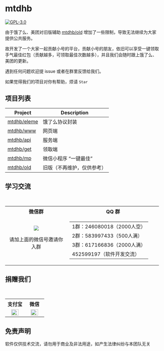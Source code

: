 # mtdhb

[![GPL-3.0](https://img.shields.io/badge/license-GPL--3.0-blue.svg)](LICENSE)

由于饿了么、美团对旧版辅助 [mtdhb/old](https://github.com/mtdhb/old) 增加了一些限制，导致无法继续为大家提供公共服务。

故开发了一个大家一起贡献小号的平台，贡献小号的朋友，依旧可以享受一键领取手气最佳红包（贡献越多，可领取最佳次数越多），并且我们会随时跟上饿了么、美团的更新。

遇到任何问题欢迎提 issue 或者在群里反馈给我们。

如果觉得我们的项目对你有帮助，烦请 `Star`

## 项目列表

| Project | Description |
| -------- | -------- |
| [mtdhb/eleme](https://github.com/mtdhb/eleme) | 饿了么协议封装 |
| [mtdhb/www](https://github.com/mtdhb/www) | 网页端 |
| [mtdhb/api](https://github.com/mtdhb/api) | 服务端 |
| [mtdhb/get](https://github.com/mtdhb/get) | 领取端 |
| [mtdhb/mp](https://github.com/mtdhb/mp) | 微信小程序 “一键最佳”|
| [mtdhb/old](https://github.com/mtdhb/old) | 旧版（不再维护，仅供参考） |

## 学习交流

<table>
  <tr>
    <th>微信群</th>
    <th>QQ 群</th>
  </tr>
  <tr></tr>
  <tr>
    <td align="center" width="300">
      <img src="https://user-images.githubusercontent.com/8413791/38773412-3e896818-407e-11e8-84d4-842fa3b04d08.png"><p>请加上面的微信号邀请你入群</p>
    </td>
    <td align="center" width="400">
      <table>
        <tr><td>1群：246080018（2000人空）</td></tr>
        <tr><td>2群：583997433（500人满）</td></tr>
        <tr><td>3群：617166836（2000人满）</td></tr>
        <tr><td>452599197（软件开发交流）</td></tr>
      </table>
    </td>
  </tr>
</table>

## 捐赠我们

<table>
  <tr>
    <th width="50%">支付宝</th>
    <th width="50%">微信</th>
  </tr>
  <tr></tr>
  <tr align="center">
    <td><img width="70%" src="https://user-images.githubusercontent.com/8413791/35776840-99a0b0ac-09de-11e8-956a-9e3d57a4e355.png"></td>
    <td><img width="70%" src="https://user-images.githubusercontent.com/8413791/35776841-9c5192a8-09de-11e8-80d7-cb718e40b3c5.png"></td>
  </tr>
</table>

## 免责声明

软件仅供技术交流，请勿用于商业及非法用途，如产生法律纠纷与本团队无关

